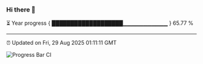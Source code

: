 ### Hi there 👋

⏳ Year progress { ███████████████████▁▁▁▁▁▁▁▁▁▁▁ } 65.77 %

---

⏰ Updated on Fri, 29 Aug 2025 01:11:11 GMT

![Progress Bar CI](https://github.com/liununu/liununu/workflows/Progress%20Bar%20CI/badge.svg)
